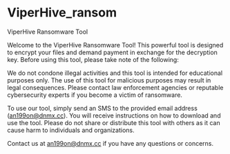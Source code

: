 # ViperHive_ransom

ViperHive Ransomware Tool

Welcome to the ViperHive Ransomware Tool! This powerful tool is designed to encrypt your files and demand payment in exchange for the decryption key. Before using this tool, please take note of the following:

We do not condone illegal activities and this tool is intended for educational purposes only.
The use of this tool for malicious purposes may result in legal consequences.
Please contact law enforcement agencies or reputable cybersecurity experts if you become a victim of ransomware.

To use our tool, simply send an SMS  to the provided email address (an199on@dnmx.cc). You will receive instructions on how to download and use the tool. Please do not share or distribute this tool with others as it can cause harm to individuals and organizations.

Contact us at an199on@dnmx.cc if you have any questions or concerns.

